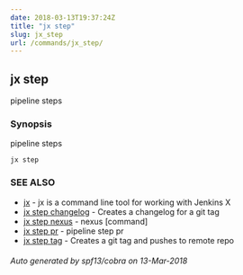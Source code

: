 ```yaml
---
date: 2018-03-13T19:37:24Z
title: "jx step"
slug: jx_step
url: /commands/jx_step/
---
```

## jx step

pipeline steps

### Synopsis


pipeline steps

```
jx step
```

### SEE ALSO
* [jx](/commands/jx/)	 - jx is a command line tool for working with Jenkins X
* [jx step changelog](/commands/jx_step_changelog/)	 - Creates a changelog for a git tag
* [jx step nexus](/commands/jx_step_nexus/)	 - nexus [command]
* [jx step pr](/commands/jx_step_pr/)	 - pipeline step pr
* [jx step tag](/commands/jx_step_tag/)	 - Creates a git tag and pushes to remote repo

###### Auto generated by spf13/cobra on 13-Mar-2018
